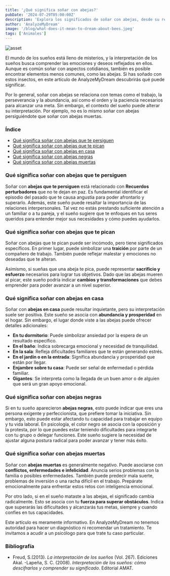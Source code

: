```yaml
---
title: '¿Qué significa soñar con abejas?'
pubDate: '2024-07-29T05:00:00Z'
description: 'Explora los significados de soñar con abejas, desde su relación con el trabajo y la abundancia hasta los posibles aspectos negativos que pueden indicar.'
author: 'AnalyzeMyDream'
image: '/blog/what-does-it-mean-to-dream-about-bees.jpeg'
tags: ['Animales']
---
```


![asset](/blog/what-does-it-mean-to-dream-about-bees.jpeg)

El mundo de los sueños está lleno de misterios, y la interpretación de los sueños busca comprender las emociones y deseos reflejados en ellos. Aunque es común soñar con aspectos cotidianos, también es posible encontrar elementos menos comunes, como las abejas. Si has soñado con estos insectos, en este artículo de AnalyzeMyDream descubrirás qué puede significar.

Por lo general, soñar con abejas se relaciona con temas como el trabajo, la perseverancia y la abundancia, así como el orden y la paciencia necesarios para alcanzar una meta. Sin embargo, el contexto del sueño puede alterar su interpretación. Por ejemplo, no es lo mismo soñar con abejas persiguiéndote que soñar con abejas muertas.

### Índice

- [Qué significa soñar con abejas que te persiguen](#que-significa-soñar-con-abejas-que-te-persiguen)
- [Qué significa soñar con abejas que te pican](#que-significa-soñar-con-abejas-que-te-pican)
- [Qué significa soñar con abejas en casa](#que-significa-soñar-con-abejas-en-casa)
- [Qué significa soñar con abejas negras](#que-significa-soñar-con-abejas-negras)
- [Qué significa soñar con abejas muertas](#que-significa-soñar-con-abejas-muertas)

### Qué significa soñar con abejas que te persiguen

Soñar con **abejas que te persiguen** está relacionado con **Recuerdos perturbadores** que no te dejan en paz. Es fundamental identificar el episodio del pasado que te causa angustia para poder afrontarlo y superarlo. Además, este sueño puede resaltar la importancia de las relaciones interpersonales. Tal vez no estás prestando suficiente atención a un familiar o a tu pareja, y el sueño sugiere que te enfoques en tus seres queridos para entender mejor sus necesidades y cómo puedes ayudarlos.

### Qué significa soñar con abejas que te pican

Soñar con abejas que te pican puede ser incómodo, pero tiene significados específicos. En primer lugar, puede simbolizar una **traición** por parte de un compañero de trabajo. También puede reflejar malestar y emociones no deseadas que te alteran. 

Asimismo, si sueñas que una abeja te pica, puede representar **sacrificio y esfuerzo** necesarios para lograr tus objetivos. Dado que las abejas mueren al picar, este sueño podría indicar **cambios y transformaciones** que debes emprender para poder avanzar a un nivel superior.

### Qué significa soñar con abejas en casa

Soñar con **abejas en casa** puede resultar inquietante, pero su interpretación suele ser positiva. Este sueño se asocia con **abundancia y prosperidad** en el hogar. Sin embargo, el lugar donde viste a las abejas puede ofrecer detalles adicionales:
- **En tu dormitorio**: Puede simbolizar ansiedad por la espera de un resultado específico.
- **En el baño**: Indica sobrecarga emocional y necesidad de tranquilidad.
- **En la sala**: Refleja dificultades familiares que te están generando estrés.
- **En el jardín o en la entrada**: Significa abundancia y prosperidad que están por llegar.
- **Enjambre sobre tu casa**: Puede ser señal de enfermedad o pérdida familiar.
- **Gigantes**: Se interpreta como la llegada de un buen amor o de alguien que será un gran apoyo emocional.

### Qué significa soñar con abejas negras

Si en tu sueño aparecieron **abejas negras**, esto puede indicar que eres una persona exigente y perfeccionista, que prefiere tomar la iniciativa. Sin embargo, esto puede estar afectando tu capacidad para trabajar en equipo y tu vida laboral. En psicología, el color negro se asocia con la oposición y la protesta, por lo que puedes estar teniendo dificultades para integrarte con tu grupo o delegar funciones. Este sueño sugiere la necesidad de ajustar alguna postura radical para poder avanzar y tener más éxito.

### Qué significa soñar con abejas muertas

Soñar con **abejas muertas** es generalmente negativo. Puede asociarse con **conflictos, enfermedades e infelicidad**. Anuncia serios problemas con la familia o posibles enfermedades. También puede predecir mala suerte, problemas de inversión o una racha difícil en el trabajo. Prepárate emocionalmente para enfrentar estos retos con inteligencia emocional. 

Por otro lado, si en el sueño mataste a las abejas, el significado cambia radicalmente. Esto se asocia con tu **fuerza para superar obstáculos**. Indica que superarás las dificultades y alcanzarás tus metas, siempre y cuando confíes en tus capacidades.

Este artículo es meramente informativo. En AnalyzeMyDream no tenemos autoridad para hacer un diagnóstico ni recomendar un tratamiento. Te invitamos a acudir a un psicólogo para que trate tu caso particular.

### Bibliografía

- Freud, S.(2013). *La interpretación de los sueños* (Vol. 267). Ediciones Akal.
-Lapeña, S. C. (2008). *Interpretación de los sueños: cómo descifrarlos y comprender su significado*. Editorial AMAT.